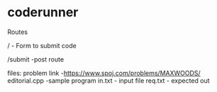 # coderunner


Routes 

/ - Form to submit code

/submit -post route


files:
problem link -https://www.spoj.com/problems/MAXWOODS/
editorial.cpp -sample program 
in.txt - input file
req.txt - expected out


